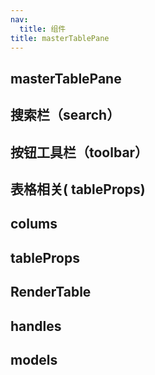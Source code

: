 ```yaml
---
nav:
  title: 组件
title: masterTablePane
---
```


## masterTablePane

## 搜索栏（search）

## 按钮工具栏（toolbar）

## 表格相关( tableProps)

## colums

## tableProps

## RenderTable

## handles

## models
